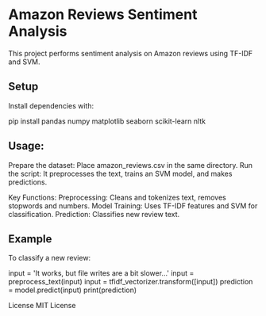 # Amazon Reviews Sentiment Analysis

This project performs sentiment analysis on Amazon reviews using TF-IDF and SVM.

## Setup

Install dependencies with:

pip install pandas numpy matplotlib seaborn scikit-learn nltk

## Usage:
Prepare the dataset: Place amazon_reviews.csv in the same directory.
Run the script: It preprocesses the text, trains an SVM model, and makes predictions.

Key Functions:
Preprocessing: Cleans and tokenizes text, removes stopwords and numbers.
Model Training: Uses TF-IDF features and SVM for classification.
Prediction: Classifies new review text.

## Example
To classify a new review:

input = 'It works, but file writes are a bit slower...'
input = preprocess_text(input)
input = tfidf_vectorizer.transform([input])
prediction = model.predict(input)
print(prediction)

License
MIT License

